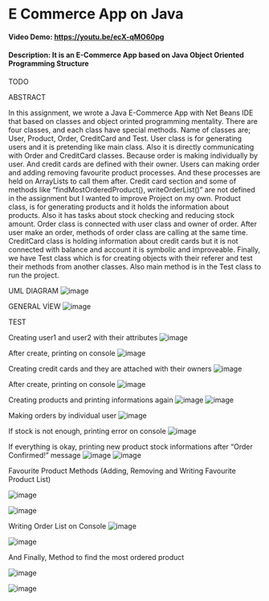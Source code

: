 # E Commerce App on Java
#### Video Demo:  <https://youtu.be/ecX-qMO60pg>
#### Description: It is an E-Commerce App based on Java Object Oriented Programming Structure
TODO

ABSTRACT

In this assignment, we wrote a Java E-Commerce App with Net Beans IDE that based on classes and object orinted programming mentality. There are four classes, and each class have special methods. Name of classes are; User, Product, Order, CreditCard and Test. User class is for generating users and it is pretending like main class. Also it is directly communicating with Order and CreditCard classes. Because order is making individually by user. And credit cards are defined with their owner. Users can making order and adding removing favourite product processes. And these processes are held on ArrayLists to call them after. Credit card section and some of methods like “findMostOrderedProduct(),
writeOrderList()” are not defined in the assignment but I wanted to improve Project on my own. Product class, is for generating products and it holds the information about products. Also it has tasks about stock checking and reducing stock amount. Order class is connected with user class and owner of order. After user make an order, methods of order class are calling at the same time. CreditCard class is holding information about credit cards but it is not connected with balance and account it is symbolic and improveable. Finally, we have Test class which is for creating objects with their referer and test their methods from another classes. Also main method is in the Test class to run the project.


UML DIAGRAM
![image](https://github.com/ozgurucar/ECommerceApp/assets/98189629/327958c0-f8e5-4cff-a6f5-2230217196f1)

 
GENERAL VİEW
![image](https://github.com/ozgurucar/ECommerceApp/assets/98189629/70344e0a-41ec-4010-b2a0-c8497d14bf63)


TEST

Creating user1 and user2 with their attributes
![image](https://github.com/ozgurucar/ECommerceApp/assets/98189629/404d0c26-b2ea-4d92-94e0-b01682d21d39)


After create, printing on console
![image](https://github.com/ozgurucar/ECommerceApp/assets/98189629/68355a14-71cf-4b12-993c-6635e26739c1)


Creating credit cards and they are attached with their owners
![image](https://github.com/ozgurucar/ECommerceApp/assets/98189629/22028c4f-3574-412f-b399-57a520fe0463)


After create, printing on console
![image](https://github.com/ozgurucar/ECommerceApp/assets/98189629/f50a8439-971c-42d2-9779-7d41ca00c768)

 
Creating products and printing informations again
![image](https://github.com/ozgurucar/ECommerceApp/assets/98189629/7161d1aa-ea63-488b-8867-dd23e85ae77f)
![image](https://github.com/ozgurucar/ECommerceApp/assets/98189629/3f9bb904-af9f-4ce1-a90a-8b2b31d576be)



Making orders by individual user
![image](https://github.com/ozgurucar/ECommerceApp/assets/98189629/1f9bf821-fe7b-4c95-b2e8-595894f32967)



If stock is not enough, printing error on console
![image](https://github.com/ozgurucar/ECommerceApp/assets/98189629/f002578b-0cc8-4711-b4eb-407861c9448a)


If everything is okay, printing new product stock informations after “Order Confirmed!” message
![image](https://github.com/ozgurucar/ECommerceApp/assets/98189629/8cf17017-3e52-4100-be66-14583845f457)
![image](https://github.com/ozgurucar/ECommerceApp/assets/98189629/220eaaa6-7aae-400c-a67b-b5225258aed1)

 
Favourite Product Methods (Adding, Removing and Writing Favourite Product List)

![image](https://github.com/ozgurucar/ECommerceApp/assets/98189629/7651077f-b52e-4c4e-b8e4-dc1b481dd346)

![image](https://github.com/ozgurucar/ECommerceApp/assets/98189629/71dce6f7-60a1-4788-96cb-132f6375f113)



Writing Order List on Console
![image](https://github.com/ozgurucar/ECommerceApp/assets/98189629/53ddd089-3058-4cf2-a919-414e40e5c5e6)

![image](https://github.com/ozgurucar/ECommerceApp/assets/98189629/6a9e833d-02b0-4c04-a22a-f7b260599455)




And Finally, Method to find the most ordered product

![image](https://github.com/ozgurucar/ECommerceApp/assets/98189629/64762a27-addb-4ec5-ae5a-ed6ff1b62adf)

![image](https://github.com/ozgurucar/ECommerceApp/assets/98189629/6cde6bda-3011-4aa1-9248-6224a4d51f2a)


